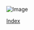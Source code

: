 ![Image](file:///C:/Users/Aurelio/Pictures/week0lab.png)

[Index](https://aure361.github.io/cse15l-lab-reports/index.html)